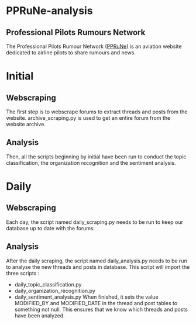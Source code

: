 # PPRuNe-analysis
## Professional Pilots Rumours Network
The Professional Pilots Rumour Network ([PPRuNe](https://www.pprune.org/)) is an aviation website dedicated to airline pilots to share rumours and news.

# Initial
## Webscraping
The first step is to webscrape forums to extract threads and posts from the website. archive_scraping.py is used to get an entire forum from the website archive.

## Analysis
Then, all the scripts beginning by initial have been run to conduct the topic classification, the organization recognition and the sentiment analysis.

# Daily
## Webscraping
Each day, the script named daily_scraping.py needs to be run to keep our database up to date with the forums.

## Analysis
After the daily scraping, the script named daily_analysis.py needs to be run to analyse the new threads and posts in database. This script will import the three scripts :
- daily_topic_classification.py
- daily_organization_recognition.py
- daily_sentiment_analysis.py
When finished, it sets the value MODIFIED_BY and MODIFIED_DATE in the thread and post tables to something not null. This ensures that we know which threads and posts have been analyzed.
